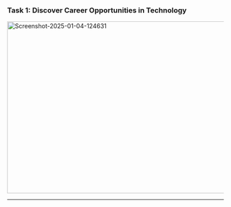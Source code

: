 ### Task 1: Discover Career Opportunities in Technology
<a href="https://ibb.co/f2H3wkm"><img src="https://i.ibb.co/CzQjGbx/Screenshot-2025-01-04-124631.jpg" alt="Screenshot-2025-01-04-124631" height="400px" width="1000px"></a>
<hr>
